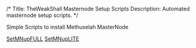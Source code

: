 /*
Title: TheWeakShall Masternode Setup Scripts
Description: Automated masternode setup scripts.
*/

Simple Scripts to install Methuselah MasterNode 

[SetMNupFULL](https://support.methuselahcoin.io/file/SetMNupFULL.sh)
[SetMNupLITE](https://support.methuselahcoin.io/file/SetMNupLITE.sh)
